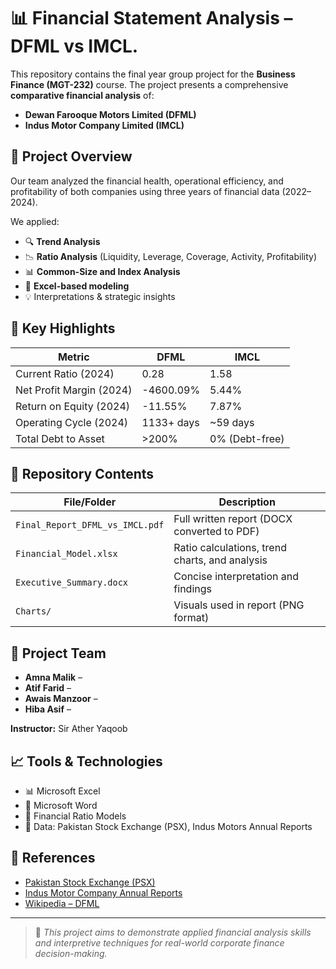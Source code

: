 # 📊 Financial Statement Analysis – DFML vs IMCL.

This repository contains the final year group project for the **Business Finance (MGT-232)** course. The project presents a comprehensive **comparative financial analysis** of:

- **Dewan Farooque Motors Limited (DFML)**
- **Indus Motor Company Limited (IMCL)**

## 📘 Project Overview

Our team analyzed the financial health, operational efficiency, and profitability of both companies using three years of financial data (2022–2024).

We applied:
- 🔍 **Trend Analysis**
- 📉 **Ratio Analysis** (Liquidity, Leverage, Coverage, Activity, Profitability)
- 📊 **Common-Size and Index Analysis**
- 🧮 **Excel-based modeling**
- 💡 Interpretations & strategic insights

## 🧾 Key Highlights

| Metric                     | DFML                         | IMCL                         |
|---------------------------|------------------------------|------------------------------|
| Current Ratio (2024)      | 0.28                         | 1.58                         |
| Net Profit Margin (2024)  | -4600.09%                    | 5.44%                        |
| Return on Equity (2024)   | -11.55%                      | 7.87%                        |
| Operating Cycle (2024)    | 1133+ days                   | ~59 days                     |
| Total Debt to Asset       | >200%                        | 0% (Debt-free)               |

## 📂 Repository Contents

| File/Folder | Description |
|-------------|-------------|
| `Final_Report_DFML_vs_IMCL.pdf` | Full written report (DOCX converted to PDF) |
| `Financial_Model.xlsx` | Ratio calculations, trend charts, and analysis |
| `Executive_Summary.docx` | Concise interpretation and findings |
| `Charts/` | Visuals used in report (PNG format) |

## 👥 Project Team

- **Amna Malik** – 
- **Atif Farid** – 
- **Awais Manzoor** –
- **Hiba Asif** –  

**Instructor:** Sir Ather Yaqoob

## 📈 Tools & Technologies

- 📊 Microsoft Excel  
- 📄 Microsoft Word  
- 🧠 Financial Ratio Models  
- 🧾 Data: Pakistan Stock Exchange (PSX), Indus Motors Annual Reports  

## 📎 References

- [Pakistan Stock Exchange (PSX)](https://www.psx.com.pk)
- [Indus Motor Company Annual Reports](https://www.toyota-indus.com)
- [Wikipedia – DFML](https://en.wikipedia.org/wiki/Dewan_Farooque_Motors)

---

> 📌 *This project aims to demonstrate applied financial analysis skills and interpretive techniques for real-world corporate finance decision-making.*


